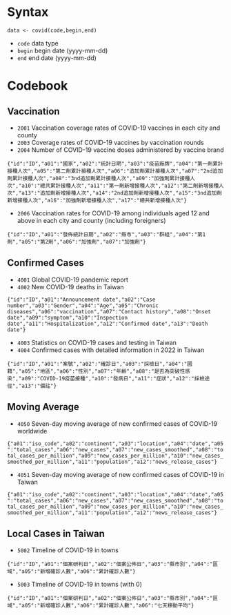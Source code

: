 # Syntax

`data <- covid(code,begin,end)`

* `code` data type 
* `begin` begin date (yyyy-mm-dd)
* `end` end date (yyyy-mm-dd)

# Codebook

## Vaccination

* `2001` Vaccination coverage rates of COVID-19 vaccines in each city and county
* `2003` Coverage rates of COVID-19 vaccines by vaccination rounds
* `2004` Number of COVID-19 vaccine doses administered by vaccine brand

`{"id":"ID","a01":"國家","a02":"統計日期","a03":"疫苗廠牌","a04":"第一劑累計接種人次","a05":"第二劑累計接種人次","a06":"追加劑累計接種人次","a07":"2nd追加劑累計接種人次","a08":"3nd追加劑累計接種人次","a09":"加強劑累計接種人次","a10":"總共累計接種人次","a11":"第一劑新增接種人次","a12":"第二劑新增接種人次","a13":"追加劑新增接種人次","a14":"2nd追加劑新增接種人次","a15":"3nd追加劑新增接種人次","a16":"加強劑新增接種人次","a17":"總共新增接種人次"}`

* `2006` Vaccination rates for COVID-19 among individuals aged 12 and above in each city and county (including foreigners)

`{"id":"ID","a01":"發佈統計日期","a02":"縣市","a03":"群組","a04":"第1劑","a05":"第2劑","a06":"加強劑","a07":"加強劑"} `

## Confirmed Cases

* `4001` Global COVID-19 pandemic report
* `4002` New COVID-19 deaths in Taiwan

`{"id":"ID","a01":"Announcement date","a02":"Case number","a03":"Gender","a04":"Age","a05":"Chronic diseases","a06":"vaccination","a07":"Contact history","a08":"Onset date","a09":"symptom","a10":"Inspection date","a11":"Hospitalization","a12":"Confirmed date","a13":"Death date"}`

* `4003` Statistics on COVID-19 cases and testing in Taiwan
* `4004` Confirmed cases with detailed information in 2022 in Taiwan

`{"id":"ID","a01":"案號","a02":"確診日","a03":"採檢日","a04":"國籍","a05":"地區","a06":"性別","a07":"年齡","a08":"是否為突破性感染","a09":"COVID-19疫苗接種","a10":"發病日","a11":"症狀","a12":"採檢途徑","a13":"備註"}`

## Moving Average

* `4050` Seven-day moving average of new confirmed cases of COVID-19 worldwide

`{"a01":"iso_code","a02":"continent","a03":"location","a04":"date","a05":"total_cases","a06":"new_cases","a07":"new_cases_smoothed","a08":"total_cases_per_million","a09":"new_cases_per_million","a10":"new_cases_smoothed_per_million","a11":"population","a12":"news_release_cases"}`


* `4051` Seven-day moving average of new confirmed cases of COVID-19 in Taiwan

`{"a01":"iso_code","a02":"continent","a03":"location","a04":"date","a05":"total_cases","a06":"new_cases","a07":"new_cases_smoothed","a08":"total_cases_per_million","a09":"new_cases_per_million","a10":"new_cases_smoothed_per_million","a11":"population","a12":"news_release_cases"} `

## Local Cases in Taiwan

* `5002` Timeline of COVID-19 in towns

`{"id":"ID","a01":"個案研判日","a02":"個案公佈日","a03":"縣市別","a04":"區域","a05":"新增確診人數","a06":"累計確診人數"}`

* `5003` Timeline of COVID-19 in towns (with 0)

`{"id":"ID","a01":"個案研判日","a02":"個案公佈日","a03":"縣市別","a04":"區域","a05":"新增確診人數","a06":"累計確診人數","a06":"七天移動平均"}`
